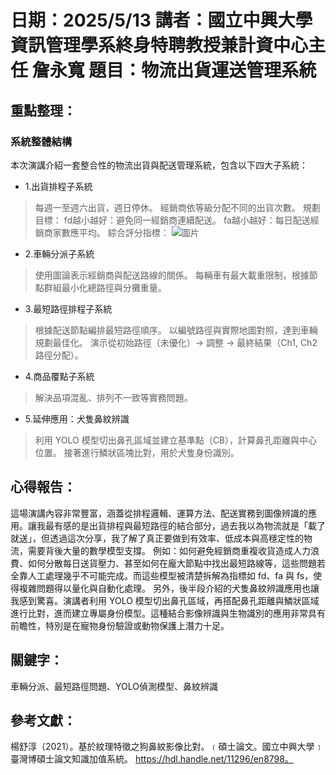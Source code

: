 # 日期：2025/5/13 講者：國立中興大學資訊管理學系終身特聘教授兼計資中心主任 詹永寬 題目：物流出貨運送管理系統
## 重點整理：
### 系統整體結構
本次演講介紹一套整合性的物流出貨與配送管理系統，包含以下四大子系統：
* 1.出貨排程子系統
>每週一至週六出貨，週日停休。
>經銷商依等級分配不同的出貨次數。
>規劃目標：
>fd越小越好：避免同一經銷商連續配送。
>fa越小越好：每日配送經銷商家數應平均。
>綜合評分指標：
![圖片](https://github.com/user-attachments/assets/a20e7d51-1060-4836-a0ac-2c8e6e7fe283)

* 2.車輛分派子系統
>使用圖論表示經銷商與配送路線的關係。
>每輛車有最大載重限制，根據節點群組最小化總路徑與分攤重量。

* 3.最短路徑排程子系統
>根據配送節點編排最短路徑順序。
>以編號路徑與實際地圖對照，達到車輛規劃最佳化。
>演示從初始路徑（未優化）→ 調整 → 最終結果（Ch1, Ch2路徑分配）。

* 4.商品覆點子系統
>解決品項混亂、排列不一致等實務問題。

* 5.延伸應用：犬隻鼻紋辨識
>利用 YOLO 模型切出鼻孔區域並建立基準點（CB），計算鼻孔距離與中心位置。
>接著進行鱗狀區塊比對，用於犬隻身份識別。

## 心得報告：
這場演講內容非常豐富，涵蓋從排程邏輯、運算方法、配送實務到圖像辨識的應用。讓我最有感的是出貨排程與最短路徑的結合部分，過去我以為物流就是「載了就送」，但透過這次分享，我了解了真正要做到有效率、低成本與高穩定性的物流，需要背後大量的數學模型支撐。
例如：如何避免經銷商重複收貨造成人力浪費、如何分散每日送貨壓力、甚至如何在龐大節點中找出最短路線等，這些問題若全靠人工處理幾乎不可能完成。而這些模型被清楚拆解為指標如 fd、fa 與 fs，使得複雜問題得以量化與自動化處理。
另外，後半段介紹的犬隻鼻紋辨識應用也讓我感到驚喜。演講者利用 YOLO 模型切出鼻孔區域，再搭配鼻孔距離與鱗狀區域進行比對，進而建立專屬身份模型。這種結合影像辨識與生物識別的應用非常具有前瞻性，特別是在寵物身份驗證或動物保護上潛力十足。

## 關鍵字：
車輛分派、最短路徑問題、YOLO偵測模型、鼻紋辨識

## 參考文獻：
楊舒淳（2021）。基於紋理特徵之狗鼻紋影像比對。﹝碩士論文。國立中興大學﹞臺灣博碩士論文知識加值系統。 https://hdl.handle.net/11296/en8798。
